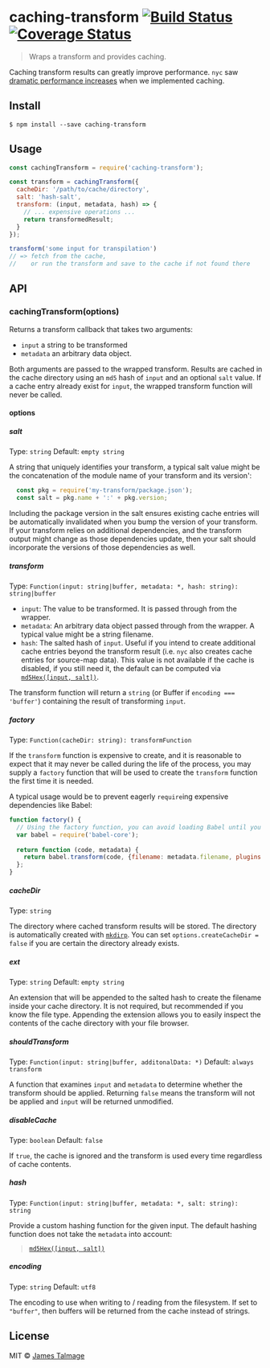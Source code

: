 # caching-transform [![Build Status](https://travis-ci.org/jamestalmage/caching-transform.svg?branch=master)](https://travis-ci.org/jamestalmage/caching-transform) [![Coverage Status](https://coveralls.io/repos/jamestalmage/caching-transform/badge.svg?branch=master&service=github)](https://coveralls.io/github/jamestalmage/caching-transform?branch=master)

> Wraps a transform and provides caching.

Caching transform results can greatly improve performance. `nyc` saw [dramatic performance increases](https://github.com/bcoe/nyc/pull/101#issuecomment-165716069) when we implemented caching. 


## Install

```
$ npm install --save caching-transform
```


## Usage

```js
const cachingTransform = require('caching-transform');

const transform = cachingTransform({
  cacheDir: '/path/to/cache/directory',
  salt: 'hash-salt',
  transform: (input, metadata, hash) => {
    // ... expensive operations ...
    return transformedResult;
  }
});

transform('some input for transpilation')
// => fetch from the cache,
//    or run the transform and save to the cache if not found there
```


## API

### cachingTransform(options)

Returns a transform callback that takes two arguments:

 - `input` a string to be transformed
 - `metadata` an arbitrary data object.

Both arguments are passed to the wrapped transform. Results are cached in the cache directory using an `md5` hash of `input` and an optional `salt` value. If a cache entry already exist for `input`, the wrapped transform function will never be called.

#### options
                 
##### salt

Type: `string`
Default: `empty string`

A string that uniquely identifies your transform, a typical salt value might be the concatenation of the module name of your transform and its version':

```js
  const pkg = require('my-transform/package.json');
  const salt = pkg.name + ':' + pkg.version;
```

Including the package version in the salt ensures existing cache entries will be automatically invalidated when you bump the version of your transform. If your transform relies on additional dependencies, and the transform output might change as those dependencies update, then your salt should incorporate the versions of those dependencies as well.

##### transform

Type: `Function(input: string|buffer, metadata: *, hash: string): string|buffer`  

 - `input`: The value to be transformed. It is passed through from the wrapper.
 - `metadata`: An arbitrary data object passed through from the wrapper. A typical value might be a string filename.
 - `hash`: The salted hash of `input`. Useful if you intend to create additional cache entries beyond the transform result (i.e. `nyc` also creates cache entries for source-map data). This value is not available if the cache is disabled, if you still need it, the default can be computed via [`md5Hex([input, salt])`](https://www.npmjs.com/package/md5-hex).

The transform function will return a `string` (or Buffer if `encoding === 'buffer'`) containing the result of transforming `input`.

##### factory

Type: `Function(cacheDir: string): transformFunction`

If the `transform` function is expensive to create, and it is reasonable to expect that it may never be called during the life of the process, you may supply a `factory` function that will be used to create the `transform` function the first time it is needed.

A typical usage would be to prevent eagerly `require`ing expensive dependencies like Babel:

```js
function factory() {
  // Using the factory function, you can avoid loading Babel until you are sure it is needed. 
  var babel = require('babel-core');
  
  return function (code, metadata) {
    return babel.transform(code, {filename: metadata.filename, plugins: [/* ... */]});
  };
}
```

##### cacheDir

Type: `string`

The directory where cached transform results will be stored. The directory is automatically created with [`mkdirp`](https://www.npmjs.com/package/mkdirp). You can set `options.createCacheDir = false` if you are certain the directory already exists. 

##### ext

Type: `string`
Default: `empty string`

An extension that will be appended to the salted hash to create the filename inside your cache directory. It is not required, but recommended if you know the file type. Appending the extension allows you to easily inspect the contents of the cache directory with your file browser.

##### shouldTransform

Type: `Function(input: string|buffer, additonalData: *)`
Default: `always transform`

A function that examines `input` and `metadata` to determine whether the transform should be applied. Returning `false` means the transform will not be applied and `input` will be returned unmodified.
 
##### disableCache

Type: `boolean`
Default: `false`

If `true`, the cache is ignored and the transform is used every time regardless of cache contents.
 
##### hash

Type: `Function(input: string|buffer, metadata: *, salt: string): string`

Provide a custom hashing function for the given input. The default hashing function does not take the `metadata` into account:

> [`md5Hex([input, salt])`](https://www.npmjs.com/package/md5-hex)

##### encoding

Type: `string`
Default: `utf8`

The encoding to use when writing to / reading from the filesystem. If set to `"buffer"`, then buffers will be returned from the cache instead of strings.

## License

MIT © [James Talmage](http://github.com/jamestalmage)
